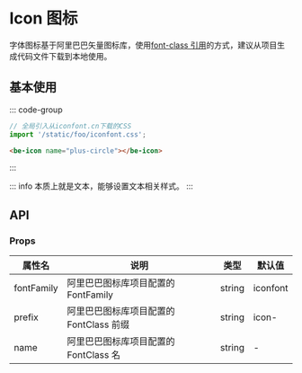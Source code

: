 # Icon 图标

字体图标基于阿里巴巴矢量图标库，使用[font-class 引用](https://www.iconfont.cn/help/detail?spm=a313x.help_detail.i1.d8d11a391.13be3a817pVR7H&helptype=code)的方式，建议从项目生成代码文件下载到本地使用。

## 基本使用

::: code-group

```ts [main.ts]
// 全局引入从iconfont.cn下载的CSS
import '/static/foo/iconfont.css';
```

```html [template]
<be-icon name="plus-circle"></be-icon>
```

:::

<ExampleIframe url="/pages/icon/basic" height="70px"></ExampleIframe>

::: info
本质上就是文本，能够设置文本相关样式。
:::

## API

### Props

| 属性名     | 说明                                    | 类型   | 默认值   |
| ---------- | --------------------------------------- | ------ | -------- |
| fontFamily | 阿里巴巴图标库项目配置的 FontFamily     | string | iconfont |
| prefix     | 阿里巴巴图标库项目配置的 FontClass 前缀 | string | icon-    |
| name       | 阿里巴巴图标库项目配置的 FontClass 名   | string | -        |

<script setup lang="ts">
import ExampleIframe from "../src/ExampleIframe.vue";
</script>
